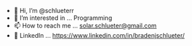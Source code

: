 - 👋 Hi, I’m @schlueterr
- 👀 I’m interested in ... Programming
- 📫 How to reach me ... solar.schlueter@gmail.com
- 🧾 LinkedIn ... https://www.linkedin.com/in/bradenjschlueter/

<!---
schlueterr/schlueterr is a ✨ special ✨ repository because its `README.md` (this file) appears on your GitHub profile.
You can click the Preview link to take a look at your changes.
--->
